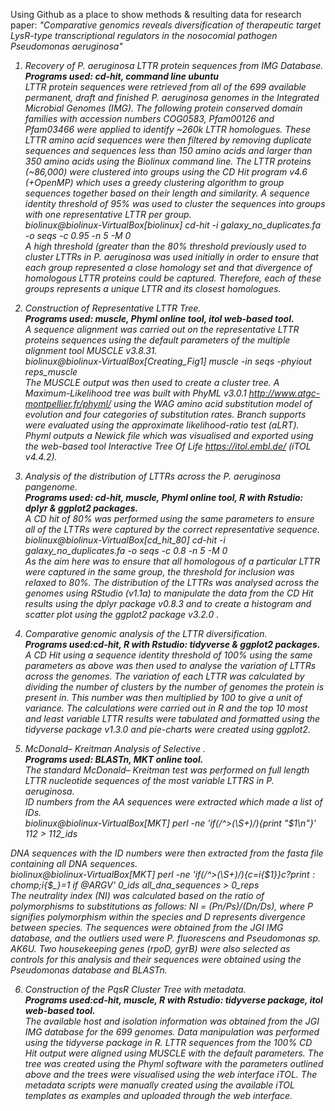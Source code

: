 Using Github as a place to show methods & resulting data for research paper:  <i>"Comparative genomics reveals diversification of therapeutic target LysR-type transcriptional regulators in the nosocomial pathogen Pseudomonas aeruginosa"<i>


1) Recovery of P. aeruginosa LTTR protein sequences from IMG Database. <br>
**Programs used: cd-hit, command line ubuntu**<br>
LTTR protein sequences were retrieved from all of the 699 available permanent, draft and finished P. aeruginosa genomes in the Integrated Microbial Genomes (IMG). The following protein conserved domain families with accession numbers COG0583, Pfam00126 and Pfam03466 were applied to identify ~260k LTTR homologues. These LTTR amino acid sequences were then filtered by removing duplicate sequences and sequences less than 150 amino acids and larger than 350 amino acids using the Biolinux command line.  The LTTR proteins (~86,000) were clustered into groups using the CD Hit program v4.6 (+OpenMP)  which uses a greedy clustering algorithm to group sequences together based on their length and similarity. A sequence identity threshold of 95% was used to cluster the sequences into groups with one representative LTTR per group. <br>
<i> biolinux@biolinux-VirtualBox[biolinux] cd-hit -i galaxy_no_duplicates.fa -o seqs -c 0.95 -n 5 -M 0 <i> <br>
A high threshold (greater than the 80% threshold previously used to cluster LTTRs in P. aeruginosa
was used initially in order to ensure that each group represented a close homology set and that divergence of homologous LTTR proteins could be captured. Therefore, each of these groups represents a unique LTTR and its closest homologues.

2) Construction of Representative LTTR Tree. <br>
**Programs used: muscle, Phyml online tool, itol web-based tool.**<br>
A sequence alignment was carried out on the representative LTTR proteins sequences using the default parameters of the multiple alignment tool MUSCLE v3.8.31. <br>
biolinux@biolinux-VirtualBox[Creating_Fig1]  muscle -in seqs -phyiout reps_muscle  <br>
The MUSCLE output was then used to create a cluster tree. A Maximum-Likelihood tree was built with PhyML v3.0.1 http://www.atgc-montpellier.fr/phyml/ using the WAG amino acid substitution model of evolution and four categories of substitution rates. Branch supports were evaluated using the approximate likelihood-ratio test (aLRT). Phyml outputs a Newick file which was visualised and exported using the web-based tool Interactive Tree Of Life https://itol.embl.de/ (iTOL v4.4.2).


3) Analysis of the distribution of LTTRs across the P. aeruginosa pangenome. <br>
**Programs used: cd-hit, muscle, Phyml online tool, R with Rstudio: dplyr & ggplot2 packages.**<br>
A CD hit of 80% was performed using the same parameters to ensure all of the LTTRs were captured by the correct representative sequence. <br>
biolinux@biolinux-VirtualBox[cd_hit_80]  cd-hit -i galaxy_no_duplicates.fa -o seqs -c 0.8 -n 5 -M 0 <br>
As the aim here was to ensure that all homologous of a particular LTTR were captured in the same group, the threshold for inclusion was relaxed to 80%. The distribution of the LTTRs was analysed across the genomes using RStudio (v1.1a) to manipulate the data from the CD Hit results using the dplyr package v0.8.3 and to create a histogram and scatter plot using the ggplot2 package v3.2.0 .

4) Comparative genomic analysis of the LTTR diversification. <br>
**Programs used:cd-hit, R with Rstudio: tidyverse & ggplot2 packages.**<br>
A CD Hit using a sequence identity threshold of 100% using the same parameters as above was then used to analyse the variation of LTTRs across the genomes. The variation of each LTTR was calculated by dividing the number of clusters by the number of genomes the protein is present in. This number was then multiplied by 100 to give a unit of variance. The calculations were carried out in R and the top 10 most and least variable LTTR results were tabulated and formatted using the tidyverse package v1.3.0 and pie-charts were created using ggplot2.


5) McDonald– Kreitman Analysis of Selective . <br>
**Programs used: BLASTn, MKT online tool.**<br>
The standard McDonald– Kreitman test was performed on full length LTTR nucleotide sequences of the most variable LTTRS in P. aeruginosa. <br>
ID numbers from the AA sequences were extracted which made a list of IDs. <br>
biolinux@biolinux-VirtualBox[MKT] perl -ne 'if(/^>(\S+)/){print "$1\n"}' 112 > 112_ids <br>


  DNA sequences with the ID numbers were then extracted from the fasta file containing all DNA sequences. <br>
  biolinux@biolinux-VirtualBox[MKT] perl -ne 'if(/^>(\S+)/){$c=$i{$1}}$c?print:chomp;$i{$_}=1 if @ARGV' 0_ids all_dna_sequences > 0_reps <br>
  The neutrality index (NI) was calculated based on the ratio of polymorphisms to substitutions as follows: NI = (Pn/Ps)/(Dn/Ds), where P signifies polymorphism within the species and D represents divergence between species. The sequences 
  were obtained from the JGI IMG database, and the outliers used were P. fluorescens and Pseudomonas sp. AK6U.  Two housekeeping genes (rpoD, gyrB) were also selected as controls for this analysis and their sequences were obtained using 
  the Pseudomonas database and BLASTn.

6) Construction of the PqsR Cluster Tree with metadata. <br>
**Programs used:cd-hit, muscle, R with Rstudio: tidyverse package, itol web-based tool.**<br>
The available host and isolation information was obtained from the JGI IMG database for the 699 genomes. Data manipulation was performed using the tidyverse package in R. LTTR sequences from the 100% CD Hit output were aligned using MUSCLE with the default parameters. The tree was created using the Phyml software with the parameters outlined above and the trees were visualised using the web interface iTOL. The metadata scripts were manually created using the available iTOL templates as examples and uploaded through the web interface. 




